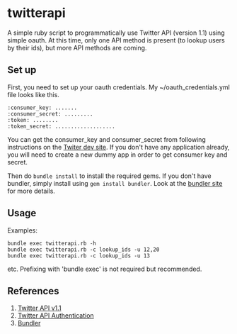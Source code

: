 twitterapi
==========

A simple ruby script to programmatically use Twitter API (version 1.1) using simple oauth. At this time, only one API method is present (to lookup users by their ids), but more API methods are coming.

## Set up

First, you need to set up your oauth credentials. My ~/oauth_credentials.yml file looks like this.

```
:consumer_key: .......
:consumer_secret: .........
:token: ........
:token_secret: ...................
```

You can get the consumer_key and consumer_secret from following instructions on the [Twiter dev site](https://dev.twitter.com/docs/auth/tokens-devtwittercom). If you don't have any application already, you will need to create a new dummy app in order to get consumer key and secret.

Then do ```bundle install``` to install the required gems. If you don't have bundler, simply install using ```gem install bundler```. Look at the [bundler site](http://bundler.io/) for more details.

## Usage

Examples:
```
bundle exec twitterapi.rb -h
bundle exec twitterapi.rb -c lookup_ids -u 12,20
bundle exec twitterapi.rb -c lookup_ids -u 13
```
etc. Prefixing with 'bundle exec' is not required but recommended.

## References
1. [Twitter API v1.1](https://dev.twitter.com/docs/api/1.1)
2. [Twitter API Authentication](https://dev.twitter.com/docs/auth/tokens-devtwittercom)
3. [Bundler](http://bundler.io/)

